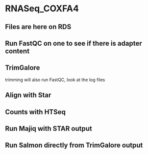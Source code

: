 # RNASeq_COXFA4

## Files are here on RDS

## Run FastQC on one to see if there is adapter content

## TrimGalore
trimming will also run FastQC, look at the log files

## Align with Star

## Counts with HTSeq

## Run Majiq with STAR output

## Run Salmon directly from TrimGalore output
